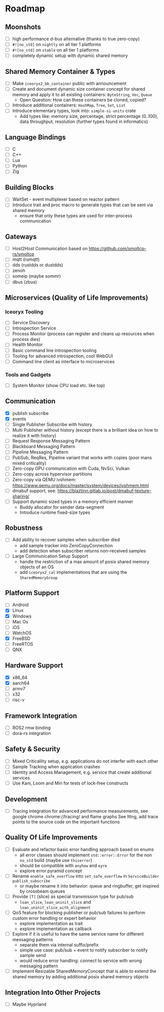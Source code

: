 # Roadmap

## Moonshots

* [ ] high performance d-bus alternative (thanks to true zero-copy)
* [ ] `#![no_std]` on `nightly` on all tier 1 platforms
* [ ] `#![no_std]` on `stable` on all tier 1 platforms
* [ ] completely dynamic setup with dynamic shared memory

## Shared Memory Container & Types

* [ ] Make `iceoryx2_bb_container` public with announcement
* [ ] Create and document dynamic size container concept for shared memory and apply it
        to all existing containers: `ByteString`, `Vec`, `Queue`
    * Open Question: How can these containers be cloned, copied?
* [ ] Introduce additional containers: `HashMap`, `Tree`, `Set`, `List`
* [ ] Introduce elementary types, look into: `simple-si-units` crate
    * Add types like: memory size, percentage, strict percentage (0..100), data throughput, resolution
        (further types found in informatics)

## Language Bindings

* [ ] C
* [ ] C++
* [ ] Lua
* [ ] Python
* [ ] Zig

## Building Blocks

* [ ] WaitSet - event multiplexer based on reactor pattern
* [ ] Introduce trait and proc macro to generate types that can be sent via shared memory
  * ensure that only these types are used for inter-process communication

## Gateways

* [ ] Host2Host Communication based on <https://github.com/smoltcp-rs/smoltcp>
* [ ] mqtt (rumqtt)
* [ ] dds (rustdds or dustdds)
* [ ] zenoh
* [ ] someip (maybe sommr)
* [ ] dbus (zbus)

## Microservices (Quality of Life Improvements)

### Iceoryx Tooling

* [ ] Service Discovery
* [ ] Introspection Service
* [ ] Process Monitor (process can register and cleans up resources when process dies)
* [ ] Health Monitor
* [ ] Basic command line introspection tooling
* [ ] Tooling for advanced introspection, cool WebGUI
* [ ] Command line client as interface to microservices

### Tools and Gadgets

* [ ] System Monitor (show CPU load etc. like top)

## Communication

* [x] publish subscribe
* [x] events
* [ ] Single Publisher Subscribe with history
* [ ] Multi Publisher without history (except there is a brilliant idea on how to realize it with history)
* [ ] Request Response Messaging Pattern
* [ ] Blackboard Messaging Pattern
* [ ] Pipeline Messaging Pattern
* [ ] PubSub, ReqRes, Pipeline variant that works with copies (poor mans mixed criticality)
* [ ] Zero-copy GPU communication with Cuda, NvSci, Vulkan
* [ ] Zero-copy across hypervisor partitions
* [ ] Zero-copy via QEMU ivshmem: <https://www.qemu.org/docs/master/system/devices/ivshmem.html>
* [ ] dmabuf support, see: https://blaztinn.gitlab.io/post/dmabuf-texture-sharing/
* [ ] Support dynamic sized types in a memory efficient manner
  * Buddy allocator for sender data-segment
  * Introduce runtime fixed-size types

## Robustness

* [ ] Add ability to recover samples when subscriber died
  * add sample tracker into ZeroCopyConnection
  * add detection when subscriber returns non-received samples
* [ ] Large Communication Setup Support
  * handle the restriction of a max amount of posix shared memory objects of an OS
  * add `iceoryx2_cal` implementations that are using the `SharedMemoryGroup`

## Platform Support

* [ ] Android
* [x] Linux
* [x] Windows
* [ ] Mac Os
* [ ] iOS
* [ ] WatchOS
* [x] FreeBSD
* [ ] FreeRTOS
* [ ] QNX

## Hardware Support

* [x] x86_64
* [x] aarch64
* [ ] armv7
* [ ] x32
* [ ] risc-v

## Framework Integration

* [ ] ROS2 rmw binding
* [ ] dora-rs integration

## Safety & Security

* [ ] Mixed Criticallity setup, e.g. applications do not interfer with each other
* [ ] Sample Tracking when application crashes
* [ ] Identity and Access Management, e.g. service that create additional services
* [ ] Use Kani, Loom and Miri for tests of lock-free constructs

## Development

* [ ] Tracing integration for advanced performance measurements, see google chrome
        chrome://tracing/ and flame graphs
        See lttng, add trace points to the source code on the important functions

## Quality Of Life Improvements

* [ ] Evaluate and refactor basic error handling approach based on enums
  * all error classes should implement `std::error::Error` for the non `no_std` build  (maybe use `thiserror`)
  * should be compatible with `anyhow` and `eyre`
  * explore error pyramid concept
* [ ] Rename `enable_safe_overflow` into `set_safe_overflow` in `ServiceBuilder` `publish_subscribe`
  * or maybe rename it into behavior: queue and ringbuffer, get inspired by crossbeam queues
* [ ] Provide `[T]` (slice) as special transmission type for pub/sub
  * `loan_slice`, `loan_uninit_slice` and `loan_uninit_slice_with_alignment`
* [ ] QoS feature for blocking publisher or pub/sub failures to perform custom error handling or expert behavior
  * explore implementation as trait
  * explore implementation as callback
* [ ] Explore if it is useful to have the same service name for different messaging patterns
  * separate them via internal suffix/prefix
  * simple use case: pub/sub + event to notify subscriber to notify sample send
  * would reduce error handling: connect to service with wrong messaging pattern
* [ ] Implement Resizable SharedMemoryConcept that is able to extend the shared memory by adding additional posix shared memory objects

## Integration Into Other Projects

* [ ] Maybe Hyprland
